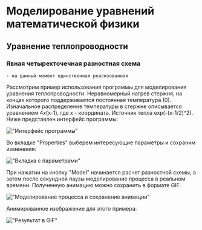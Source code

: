 # Моделирование уравнений математической физики
## Уравнение теплопроводности
### Явная четырехточечная разностная схема
    - на данный момент единственная реализованная
Рассмотрим пример использования программы для моделирования уравнения теплопроводности. 
Неравномерный нагрев стержня, на концах которого поддерживается постоянная температура (0). Изначальное распределение температуры в стержне описывается уравнением 4*x*(x-1), где x - координата. Источник тепла exp(-(x-1/2)^2).
Ниже представлен интерфейс программы:

  !["Интерфейс программы"](https://i.yapx.ru/PWoXS.png)

Во вкладке "Properties" выберем интересующие параметры и сохраним изменения:

  !["Вкладка с параметрами"](https://i.yapx.ru/PWoXR.png)

При нажатии на кнопку "Model" начинается расчет разностной схемы, а затем после секундной паузы моделирование процесса в реальном времени.
Полученную анимацию можно сохранить в формате GIF.

  !["Моделирование процесса и сохранение анимации"](https://i.yapx.ru/PWoXQ.png)

Анимированное изображение для этого примера:

  !["Результат в GIF"](https://i.yapx.ru/PWoXP.gif)

